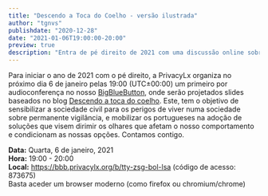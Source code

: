 ```yaml
---
title: "Descendo a Toca do Coelho - versão ilustrada"
author: "tgnvs"
publishdate: "2020-12-28"
date: "2021-01-06T19:00:00-20:00"
preview: true
description: "Entra de pé direito de 2021 com uma discussão online sobre descer a toca do colhelho para o mundo da privacidade. A palestra é insipirada numa série de blogs publicada pela PrivacyLx com o mesmo nome."
---
```


Para iniciar o ano de 2021 com o pé direito, a PrivacyLx organiza no
próximo dia 6 de janeiro pelas 19:00 (UTC±00:00) um primeiro por
audioconferença no nosso [BigBlueButton](https://bbb.privacylx.org/),
onde serão projetados slides baseados no blog [Descendo a toca do
coelho](/tags/toca-do-coelho/). Este, tem o
objetivo de sensibilizar a sociedade civil para os perigos de viver
numa sociedade sobre permanente vigilância, e mobilizar os portugueses
na adoção de soluções que visem dirimir os olhares que afetam o nosso
comportamento e condicionam as nossas opções. Contamos contigo.


**Data:** Quarta, 6 de janeiro, 2021\
**Hora:** 19:00 - 20:00\
**Local:** https://bbb.privacylx.org/b/tty-zsg-bol-lsa (código de acesso: 873675)\
Basta aceder um browser moderno (como firefox ou chromium/chrome)
